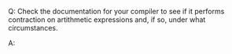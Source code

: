 Q: Check the documentation for your compiler to see if it performs contraction
on artithmetic expressions and, if so, under what circumstances.

A:
